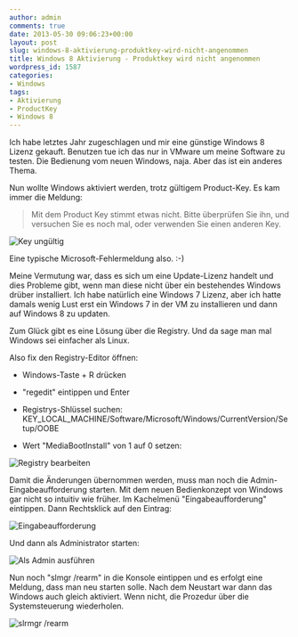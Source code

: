 ```yaml
---
author: admin
comments: true
date: 2013-05-30 09:06:23+00:00
layout: post
slug: windows-8-aktivierung-produktkey-wird-nicht-angenommen
title: Windows 8 Aktivierung - Produktkey wird nicht angenommen
wordpress_id: 1587
categories:
- Windows
tags:
- Aktivierung
- ProductKey
- Windows 8
---
```


Ich habe letztes Jahr zugeschlagen und mir eine günstige Windows 8 Lizenz gekauft. Benutzen tue ich das nur in VMware um meine Software zu testen. Die Bedienung vom neuen Windows, naja. Aber das ist ein anderes Thema.




Nun wollte Windows aktiviert werden, trotz gültigem Product-Key. Es kam immer die Meldung:




> 

> 
> Mit dem Product Key stimmt etwas nicht. Bitte überprüfen Sie ihn, und versuchen Sie es noch mal, oder verwenden Sie einen anderen Key.
> 
> 





![Key ungültig](http://andydunkel.net/assets/uploads/2013/05/no_valid_key.png)




Eine typische Microsoft-Fehlermeldung also. :-)




Meine Vermutung war, dass es sich um eine Update-Lizenz handelt und dies Probleme gibt, wenn man diese nicht über ein bestehendes Windows drüber installiert. Ich habe natürlich eine Windows 7 Lizenz, aber ich hatte damals wenig Lust erst ein Windows 7 in der VM zu installieren und dann auf Windows 8 zu updaten. 




Zum Glück gibt es eine Lösung über die Registry. Und da sage man mal Windows sei einfacher als Linux. 




Also fix den Registry-Editor öffnen:






  * Windows-Taste + R drücken


  * "regedit" eintippen und Enter


  * Registrys-Shlüssel suchen: KEY_LOCAL_MACHINE/Software/Microsoft/Windows/CurrentVersion/Setup/OOBE


  * Wert "MediaBootInstall" von 1 auf 0 setzen:




![Registry bearbeiten](http://andydunkel.net/assets/uploads/2013/05/registry.png)




Damit die Änderungen übernommen werden, muss man noch die Admin-Eingabeaufforderung starten. Mit dem neuen Bedienkonzept von Windows gar nicht so intuitiv wie früher. Im Kachelmenü "Eingabeaufforderung" eintippen. Dann Rechtsklick auf den Eintrag:




![Eingabeaufforderung](http://andydunkel.net/assets/uploads/2013/05/eingabeaufforderung.png)




Und dann als Administrator starten:




![Als Admin ausführen](http://andydunkel.net/assets/uploads/2013/05/runas.png)




Nun noch "slmgr /rearm" in die Konsole eintippen und es erfolgt eine Meldung, dass man neu starten solle. Nach dem Neustart war dann das Windows auch gleich aktiviert. Wenn nicht, die Prozedur über die Systemsteuerung wiederholen.




![slrmgr /rearm](http://andydunkel.net/assets/uploads/2013/05/slrmgr.png)
